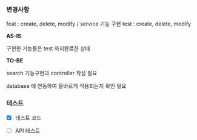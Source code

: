 ### 변경사항
<!-- 이 PR에서 어떤점들이 변경되었는지 기술해주세요. 가급적이면 as-is, to-be를 활용해서 작성해주세요.  -->

feat : create, delete, modify / service 기능 구현
test : create, delete, modify

**AS-IS**

구현한 기능들은 test 까지완료한 상태

**TO-BE**

search 기능구현과 controller 작성 필요

database 에 연동하여 올바르게 적용되는지 확인 필요

### 테스트
<!-- 본 변경사항이 테스트가 되었는지 기술해주세요 --> 
- [X] 테스트 코드

- [ ] API 테스트